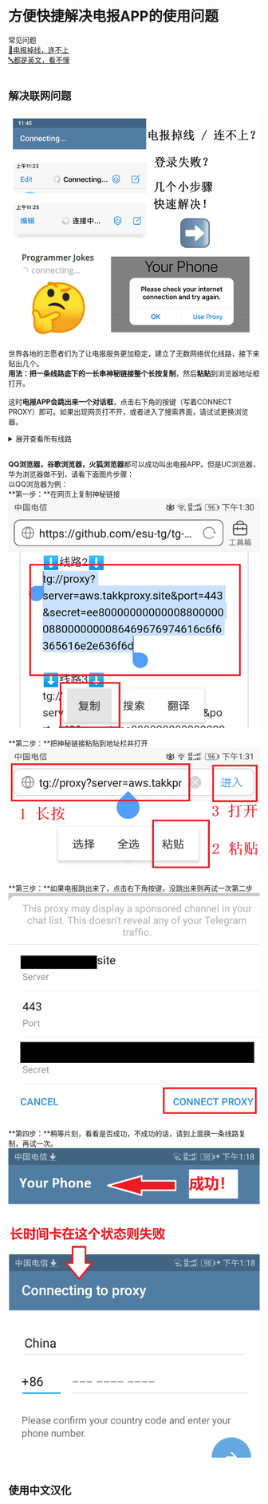 # 方便快捷解决电报APP的使用问题
常见问题 <br>
[📶电报掉线，连不上](#解决联网问题) <br>
[🔤都是英文，看不懂](#使用中文汉化) <br><br>
<!-- ![图片加载失败，请刷新网页](https://raw.githubusercontent.com/esu-tg/tg-help/master/help-img/logo.jpg) <br> -->
## 解决联网问题
![图片加载失败，请刷新网页](https://raw.githubusercontent.com/esu-tg/tg-help/master/help-img/connection-issue.png) <br><br>
世界各地的志愿者们为了让电报服务更加稳定，建立了无数网络优化线路，接下来贴出几个。 <br>
**用法：**把一条线路底下的一长串神秘链接**整个长按复制**，然后**粘贴**到浏览器地址框打开。 <br><br>
这时**电报APP会跳出来一个对话框**，点击右下角的按键（写着CONNECT PROXY）即可。如果出现网页打不开，或者进入了搜索界面，请试试更换浏览器。 <br>

<details>
<summary>展开查看所有线路</summary>
⬇️线路1⬇️ <br>
tg://proxy?server=2020.Turbox.online&port=443&secret=eec254a2b7f3080ac6ff9465eef8e646e44972616e63656c6c2e6972 <br><br>
⬇️线路2⬇️ <br>
tg://proxy?server=aws.takkproxy.site&port=443&secret=ee800000000000088000000880000000086469676974616c6f6365616e2e636f6d <br><br>
⬇️线路3⬇️ <br>
tg://proxy?server=Active.PowerfulProxy.me&port=443&secret=ee000000000000000000000000000000004972616e63656c6c2e6972 <br><br>
⬇️线路4⬇️ <br>
tg://proxy?server=tarfand.s2.niazcom.org&port=11&secret=7hER7u4REe7uERHu7hER7u53d3cuZGlnaWthbGEuY29t <br><br>
⬇️线路5⬇️ <br>
tg://proxy?server=Bow.MonsterX.space&port=443&secret=eec254a2b7f3080ac6ff9465eef8e646e44972616e63656c6c2e6972 <br><br>
</details> <br>

**QQ浏览器，谷歌浏览器，火狐浏览器**都可以成功叫出电报APP。但是UC浏览器，华为浏览器做不到，请看下面图片步骤： <br>
以QQ浏览器为例： <br>
**第一步：**在网页上复制神秘链接 <br>
![图片加载失败，请刷新网页](https://raw.githubusercontent.com/esu-tg/tg-help/master/help-img/proxy1.png) <br><br>
**第二步：**把神秘链接粘贴到地址栏并打开 <br>
![图片加载失败，请刷新网页](https://raw.githubusercontent.com/esu-tg/tg-help/master/help-img/proxy2.png) <br><br>
**第三步：**如果电报跳出来了，点击右下角按键，没跳出来则再试一次第二步 <br>
![图片加载失败，请刷新网页](https://raw.githubusercontent.com/esu-tg/tg-help/master/help-img/proxy3.png) <br><br>
**第四步：**稍等片刻，看看是否成功，不成功的话，请到上面换一条线路复制，再试一次。 <br>
![图片加载失败，请刷新网页](https://raw.githubusercontent.com/esu-tg/tg-help/master/help-img/proxy4.png) <br><br>

## 使用中文汉化
